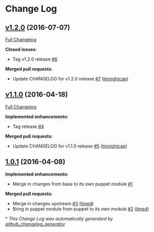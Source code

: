 # Change Log

## [v1.2.0](https://github.com/nubisproject/nubis-puppet-consul_do/tree/v1.2.0) (2016-07-07)
[Full Changelog](https://github.com/nubisproject/nubis-puppet-consul_do/compare/v1.1.0...v1.2.0)

**Closed issues:**

- Tag v1.2.0 release [\#6](https://github.com/nubisproject/nubis-puppet-consul_do/issues/6)

**Merged pull requests:**

- Update CHANGELOG for v1.2.0 release [\#7](https://github.com/nubisproject/nubis-puppet-consul_do/pull/7) ([tinnightcap](https://github.com/tinnightcap))

## [v1.1.0](https://github.com/nubisproject/nubis-puppet-consul_do/tree/v1.1.0) (2016-04-18)
[Full Changelog](https://github.com/nubisproject/nubis-puppet-consul_do/compare/1.0.1...v1.1.0)

**Implemented enhancements:**

- Tag release [\#4](https://github.com/nubisproject/nubis-puppet-consul_do/issues/4)

**Merged pull requests:**

- Update CHANGELOG for v1.1.0 release [\#5](https://github.com/nubisproject/nubis-puppet-consul_do/pull/5) ([tinnightcap](https://github.com/tinnightcap))

## [1.0.1](https://github.com/nubisproject/nubis-puppet-consul_do/tree/1.0.1) (2016-04-08)
**Implemented enhancements:**

- Merge in changes from base to its own puppet module [\#1](https://github.com/nubisproject/nubis-puppet-consul_do/issues/1)

**Merged pull requests:**

- Merge in changes upstream [\#3](https://github.com/nubisproject/nubis-puppet-consul_do/pull/3) ([limed](https://github.com/limed))
- Bring in puppet module from puppet to its own module [\#2](https://github.com/nubisproject/nubis-puppet-consul_do/pull/2) ([limed](https://github.com/limed))



\* *This Change Log was automatically generated by [github_changelog_generator](https://github.com/skywinder/Github-Changelog-Generator)*